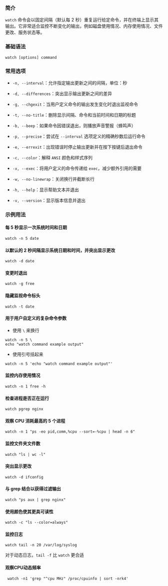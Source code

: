 ### 简介

`watch` 命令会以固定间隔（默认每 2 秒）重复运行给定命令，并在终端上显示其输出。它非常适合监控不断变化的输出，例如磁盘使用情况、内存使用情况、文件更改、服务状态等。

### 基础语法

```shell
watch [options] command
```

### 常用选项

* `-n, --interval`：允许指定输出更新之间的间隔，单位：秒

* `-d, --differences`：突出显示输出更新之间的差异

* `-g, --chgexit`：当用户定义命令的输出发生变化时退出监视命令

* `-t, --no-title`：删除显示间隔、命令和当前时间和日期的标题

* `-b, --beep`：如果命令因错误退出，则播放声音警报（蜂鸣声）

* `-p, --precise`：尝试在 `--interval` 选项定义的精确秒数后运行命令

* `-e, --errexit`：出现错误时停止输出更新并在按下按键后退出命令

* `-c, --color`：解释 `ANSI` 颜色和样式序列

* `-x, --exec`：将用户定义的命令传递给 `exec`，减少额外引用的需要

* `-w, --no-linewrap`：关闭换行并截断长行

* `-h, --help`：显示帮助文本并退出

* `-v, --version`：显示版本信息并退出

### 示例用法

#### 每 5 秒显示一次系统时间和日期

```shell
watch -n 5 date
```

#### 以默认的 2 秒间隔显示系统日期和时间，并突出显示更改

```shell
watch -d date
```

#### 变更时退出

```shell
watch -g free
```

#### 隐藏监视命令标头

```shell
watch -t date
```

#### 用于用户自定义的复杂命令参数

* 使用 `\` 来换行

```shell
watch -n 5 \
echo "watch command example output"
```

* 使用引号括起来

```shell
watch -n 5 'echo "watch command example output"'
```

#### 监控内存使用情况

```shell
watch -n 1 free -h
```

#### 检查进程是否正在运行

```shell
watch pgrep nginx
```

#### 观察 CPU 消耗最高的 5 个进程

```shell
watch -n 1 "ps -eo pid,comm,%cpu --sort=-%cpu | head -n 6"
```

#### 监控文件夹文件数

```shell
watch "ls | wc -l"
```

#### 突出显示更改

```shell
watch -d ifconfig
```

#### 与 grep 结合以获得过滤输出

```shell
watch "ps aux | grep nginx"
```

#### 使用颜色使其更具可读性

```shell
watch -c "ls --color=always"
```

#### 监控日志

```shell
watch tail -n 20 /var/log/syslog
```

对于动态日志，`tail -f` 比 `watch` 更合适

#### 观察CPU动态频率

```shell
 watch -n1 'grep "^cpu MHz" /proc/cpuinfo | sort -nrk4'
```